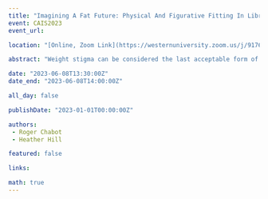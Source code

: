 ```yaml
---
title: "Imagining A Fat Future: Physical And Figurative Fitting In Libraries"
event: CAIS2023
event_url: 

location: "[Online, Zoom Link](https://westernuniversity.zoom.us/j/91763770204)"

abstract: "Weight stigma can be considered the last acceptable form of discrimination. This work examines the reasons why fat concerns should be undertaken by the discipline of LIS and the profession of librarianship. In imagining a fat future, we offer a call-to-action for fat scholars to centre their fat epistemology and to take up the methods of the discipline of fat studies. In conclusion, we offer an introduction to our research agenda in this area."

date: "2023-06-08T13:30:00Z"
date_end: "2023-06-08T14:00:00Z"

all_day: false

publishDate: "2023-01-01T00:00:00Z"

authors:
 - Roger Chabot
 - Heather Hill

featured: false

links:

math: true
---
```



